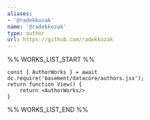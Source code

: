 ```yaml
---
aliases:
- '@radekkozak'
name: '@radekkozak'
type: author
url: https://github.com/radekkozak
---
```



%% WORKS_LIST_START %%

```datacorejsx
const { AuthorWorks } = await dc.require('basement/datacore/authors.jsx');
return function View() {
    return <AuthorWorks/>
}
```
%% WORKS_LIST_END %%